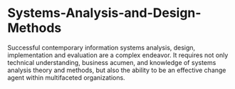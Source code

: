 # Systems-Analysis-and-Design-Methods
Successful contemporary information systems analysis, design, implementation and evaluation are a complex endeavor.  It requires not only technical understanding, business acumen, and knowledge of systems analysis theory and methods, but also the ability to be an effective change agent within multifaceted organizations.
